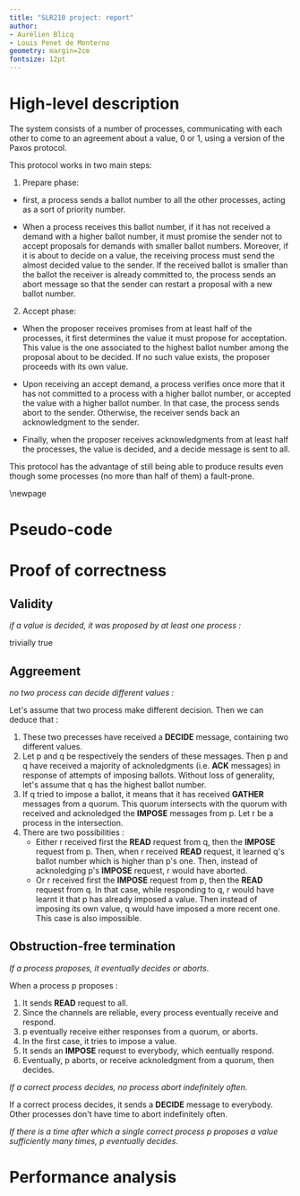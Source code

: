 ```yaml
---
title: "SLR210 project: report"
author:
- Aurélien Blicq
- Louis Penet de Monterno
geometry: margin=2cm
fontsize: 12pt
---
```


# High-level description

The system consists of a number of processes, communicating with each other to come to an agreement about a value, 0 or 1, using a version of the Paxos protocol.

This protocol works in two main steps:

1. Prepare phase:

- first, a process sends a ballot number to all the other processes, acting as a sort of priority number.

- When a process receives this ballot number, if it has not received a demand with a higher ballot number, it must promise the sender not to accept proposals for demands with smaller ballot numbers. Moreover, if it is about to decide on a value, the receiving process must send the almost decided value to the sender.
If the received ballot is smaller than the ballot the receiver is already committed to, the process sends an abort message so that the sender can restart a proposal with a new ballot number.

2. Accept phase:

- When the proposer receives promises from at least half of the processes, it first determines the value it must propose for acceptation. This value is the one associated to the highest ballot number among the proposal about to be decided. If no such value exists, the proposer proceeds with its own value.

- Upon receiving an accept demand, a process verifies once more that it has not committed to a process with a higher ballot number, or accepted the value with a higher ballot number. In that case, the process sends abort to the sender. Otherwise, the receiver sends back an acknowledgment to the sender.

- Finally, when the proposer receives acknowledgments from at least half the processes, the value is decided, and a decide message is sent to all.

This protocol has the advantage of still being able to produce results even though some processes (no more than half of them) a fault-prone.

\newpage

# Pseudo-code

# Proof of correctness

## Validity

_if a value is decided, it was proposed by at least one process :_

trivially true

## Aggreement

_no two process can decide different values :_

Let's assume that two process make different decision. Then we can deduce that :

1. These two precesses have received a __DECIDE__ message, containing two different values.
2. Let p and q be respectively the senders of these messages. Then p and q have received a majority of acknoledgments (i.e. __ACK__ messages) in response of attempts of imposing ballots.
Without loss of generality, let's assume that q has the highest ballot number.
3. If q tried to impose a ballot, it means that it has received __GATHER__ messages from a quorum. This quorum intersects with the quorum with received and acknoledged the __IMPOSE__ messages from p.
Let r be a process in the intersection.
4. There are two possibilities :
	- Either r received first the __READ__ request from q, then the __IMPOSE__ request from p. Then, when r received __READ__ request, it learned q's ballot number which is higher than p's one.
	Then, instead of acknoledging p's __IMPOSE__ request, r would have aborted.
	- Or r received first the __IMPOSE__ request from p, then the __READ__ request from q.
	In that case, while responding to q, r would have learnt it that p has already imposed a value. Then instead of imposing its own value, q would have imposed a more recent one.
	This case is also impossible.

## Obstruction-free termination

_If a process proposes, it eventually decides or aborts_.

When a process p proposes :

1. It sends __READ__ request to all.
2. Since the channels are reliable, every process eventually receive and respond.
3. p eventually receive either responses from a quorum, or aborts.
4. In the first case, it tries to impose a value.
5. It sends an __IMPOSE__ request to everybody, which eentually respond.
6. Eventually, p aborts, or receive acknoledgment from a quorum, then decides.

_If a correct process decides, no process abort indefinitely often._

If a correct process decides, it sends a __DECIDE__ message to everybody. Other processes don't have time to abort indefinitely often.

_If there is a time after which a single correct process p proposes a value sufficiently many times, p eventually decides._

# Performance analysis
